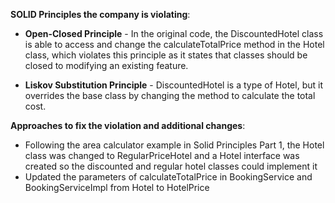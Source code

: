 **SOLID Principles the company is violating**:

- **Open-Closed Principle** - In the original code, the DiscountedHotel class is able to access and
change the calculateTotalPrice method in the Hotel class, which violates this principle as it
states that classes should be closed to modifying an existing feature.

- **Liskov Substitution Principle** - DiscountedHotel is a type of Hotel, but it overrides the base
class by changing the method to calculate the total cost.

**Approaches to fix the violation and additional changes**:
- Following the area calculator example in Solid Principles Part 1, the Hotel class was changed to
RegularPriceHotel and a Hotel interface was created so the discounted and regular hotel classes
could implement it
- Updated the parameters of calculateTotalPrice in BookingService and BookingServiceImpl from Hotel
to HotelPrice




